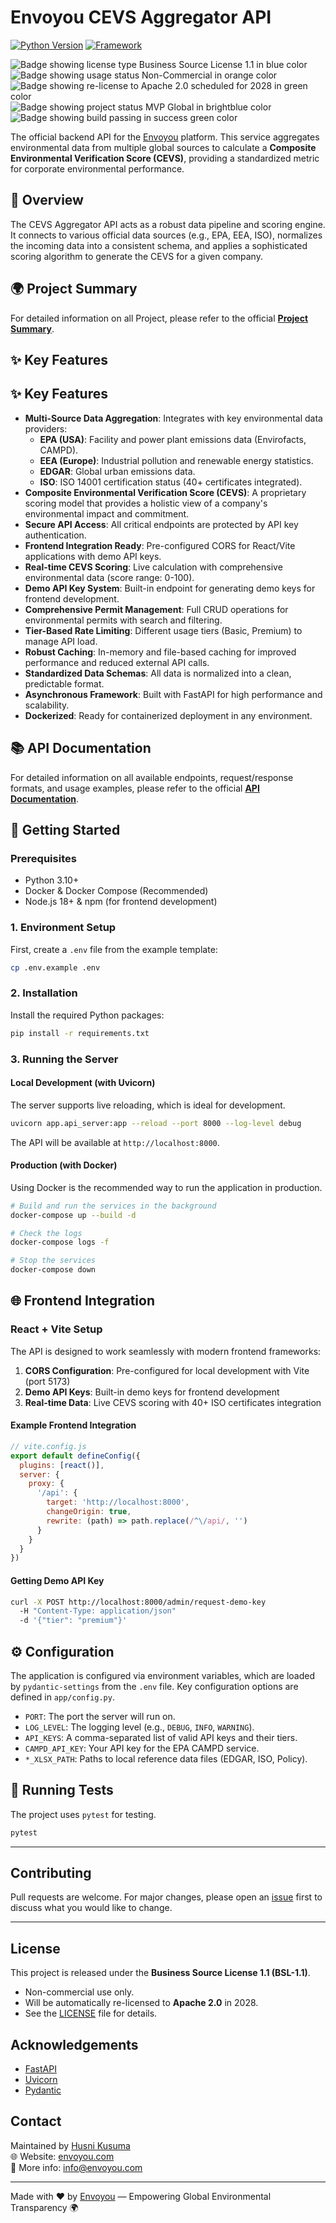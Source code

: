 # Envoyou CEVS Aggregator API

[![Python Version](https://img.shields.io/badge/python-3.12-blue.svg)](https://www.python.org/downloads/release/python-3120/)
[![Framework](https://img.shields.io/badge/framework-FastAPI-green.svg)](https://fastapi.tiangolo.com/)
<!-- [![License: MIT](https://img.shields.io/badge/License-MIT-yellow.svg)](https://opensource.org/licenses/MIT) -->
![Badge showing license type Business Source License 1.1 in blue color](https://img.shields.io/badge/License-BSL--1.1-blue.svg) 
![Badge showing usage status Non-Commercial in orange color](https://img.shields.io/badge/Use-Non--Commercial-orange.svg)
![Badge showing re-license to Apache 2.0 scheduled for 2028 in green color](https://img.shields.io/badge/Re--License-Apache%202.0%20(2028)-green.svg)
![Badge showing project status MVP Global in brightblue color](https://img.shields.io/badge/Status-MVP%20Global-brightblue.svg)
![Badge showing build passing in success green color](https://img.shields.io/badge/Build-Passing-success.svg)

The official backend API for the [Envoyou](https://envoyou.com) platform. This service aggregates environmental data from multiple global sources to calculate a **Composite Environmental Verification Score (CEVS)**, providing a standardized metric for corporate environmental performance.

## 📖 Overview

The CEVS Aggregator API acts as a robust data pipeline and scoring engine. It connects to various official data sources (e.g., EPA, EEA, ISO), normalizes the incoming data into a consistent schema, and applies a sophisticated scoring algorithm to generate the CEVS for a given company.

## 🌍 Project Summary

For detailed information on all Project, please refer to the official **[Project Summary](PROJECT_SUMMARY.md)**.

## ✨ Key Features

## ✨ Key Features

- **Multi-Source Data Aggregation**: Integrates with key environmental data providers:
  - **EPA (USA)**: Facility and power plant emissions data (Envirofacts, CAMPD).
  - **EEA (Europe)**: Industrial pollution and renewable energy statistics.
  - **EDGAR**: Global urban emissions data.
  - **ISO**: ISO 14001 certification status (40+ certificates integrated).
- **Composite Environmental Verification Score (CEVS)**: A proprietary scoring model that provides a holistic view of a company's environmental impact and commitment.
- **Secure API Access**: All critical endpoints are protected by API key authentication.
- **Frontend Integration Ready**: Pre-configured CORS for React/Vite applications with demo API keys.
- **Real-time CEVS Scoring**: Live calculation with comprehensive environmental data (score range: 0-100).
- **Demo API Key System**: Built-in endpoint for generating demo keys for frontend development.
- **Comprehensive Permit Management**: Full CRUD operations for environmental permits with search and filtering.
- **Tier-Based Rate Limiting**: Different usage tiers (Basic, Premium) to manage API load.
- **Robust Caching**: In-memory and file-based caching for improved performance and reduced external API calls.
- **Standardized Data Schemas**: All data is normalized into a clean, predictable format.
- **Asynchronous Framework**: Built with FastAPI for high performance and scalability.
- **Dockerized**: Ready for containerized deployment in any environment.

## 📚 API Documentation

For detailed information on all available endpoints, request/response formats, and usage examples, please refer to the official **[API Documentation](API_DOCUMENTATION.md)**.

## 🚀 Getting Started

### Prerequisites
- Python 3.10+
- Docker & Docker Compose (Recommended)
- Node.js 18+ & npm (for frontend development)

### 1. Environment Setup

First, create a `.env` file from the example template:

```bash
cp .env.example .env
```

### 2. Installation

Install the required Python packages:

```bash
pip install -r requirements.txt
```

### 3. Running the Server

#### Local Development (with Uvicorn)

The server supports live reloading, which is ideal for development.

```bash
uvicorn app.api_server:app --reload --port 8000 --log-level debug
```

The API will be available at `http://localhost:8000`.

#### Production (with Docker)

Using Docker is the recommended way to run the application in production.

```bash
# Build and run the services in the background
docker-compose up --build -d

# Check the logs
docker-compose logs -f

# Stop the services
docker-compose down
```

## 🌐 Frontend Integration

### React + Vite Setup

The API is designed to work seamlessly with modern frontend frameworks:

1. **CORS Configuration**: Pre-configured for local development with Vite (port 5173)
2. **Demo API Keys**: Built-in demo keys for frontend development
3. **Real-time Data**: Live CEVS scoring with 40+ ISO certificates integration

#### Example Frontend Integration

```javascript
// vite.config.js
export default defineConfig({
  plugins: [react()],
  server: {
    proxy: {
      '/api': {
        target: 'http://localhost:8000',
        changeOrigin: true,
        rewrite: (path) => path.replace(/^\/api/, '')
      }
    }
  }
})
```

#### Getting Demo API Key

```bash
curl -X POST http://localhost:8000/admin/request-demo-key 
  -H "Content-Type: application/json" 
  -d '{"tier": "premium"}'
```

## ⚙️ Configuration

The application is configured via environment variables, which are loaded by `pydantic-settings` from the `.env` file. Key configuration options are defined in `app/config.py`.

- `PORT`: The port the server will run on.
- `LOG_LEVEL`: The logging level (e.g., `DEBUG`, `INFO`, `WARNING`).
- `API_KEYS`: A comma-separated list of valid API keys and their tiers.
- `CAMPD_API_KEY`: Your API key for the EPA CAMPD service.
- `*_XLSX_PATH`: Paths to local reference data files (EDGAR, ISO, Policy).

## 🧪 Running Tests

The project uses `pytest` for testing.

```bash
pytest
```
---
## Contributing
Pull requests are welcome. For major changes, please open an [issue](https://github.com/hk-dev13/project-permit-api/issues) first to discuss what you would like to change.

---
## License
This project is released under the **Business Source License 1.1 (BSL-1.1)**.  
- Non-commercial use only.  
- Will be automatically re-licensed to **Apache 2.0** in 2028.  
- See the [LICENSE](LICENSE) file for details.

<!-- ### Badges
![License: BSL-1.1](https://img.shields.io/badge/License-BSL--1.1-blue.svg)
![Use: Non-Commercial](https://img.shields.io/badge/Use-Non--Commercial-orange.svg)
![Re-License: Apache 2.0 (2028)](https://img.shields.io/badge/Re--License-Apache%202.0%20(2028)-green.svg)
![Status: MVP Global](https://img.shields.io/badge/Status-MVP%20Global-brightblue.svg)
![Build: Passing](https://img.shields.io/badge/Build-Passing-success.svg) -->

## Acknowledgements
- [FastAPI](https://fastapi.tiangolo.com/)  
- [Uvicorn](https://www.uvicorn.org/)  
- [Pydantic](https://docs.pydantic.dev/)  

## Contact
Maintained by [Husni Kusuma](https://github.com/hk-dev13)  
🌐 Website: [envoyou.com](https://envoyou.com)  
📧 More info: [info@envoyou.com](mailto:info@envoyou.com)  

---
Made with ❤️ by [Envoyou](https://envoyou.com) — Empowering Global Environmental Transparency 🌍
